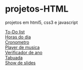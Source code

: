 # projetos-HTML
 projetos em html5, css3 e javascript

<a href="https://maycong.github.io/projetos-HTML/to-do%20list/to-do%20list.html">To-Do list</a> <br>
<a href="https://maycong.github.io/projetos-HTML/horas%20do%20dia">Horas do dia<a> <br>
<a href="https://maycong.github.io/projetos-HTML/cronometro">Cronometro<a> <br>
<a href="https://maycong.github.io/projetos-HTML/musicplayer2">Player de musica<a> <br>
<a href="https://maycong.github.io/projetos-HTML/verificador%20de%20ano">Verificador de ano<a> <br>
<a href="https://maycong.github.io/projetos-HTML/tabuada">Tabuada<a> <br>
<a href="https://maycong.github.io/projetos-HTML/slidshow">Show de slides<a> <br>

